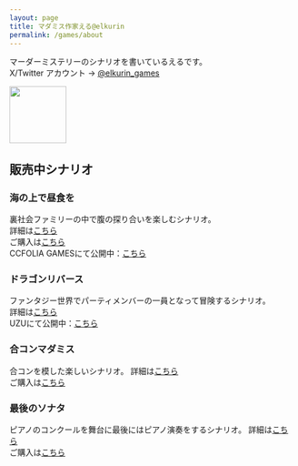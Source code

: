 ```yaml
---
layout: page
title: マダミス作家える@elkurin
permalink: /games/about
---
```

<head>
  <link rel="icon" href="{{ '/phantom-favicon.png' | relative_url }}" type="image/x-icon">
</head>

マーダーミステリーのシナリオを書いているえるです。  
X/Twitter アカウント → [@elkurin_games](https://x.com/elkurin_games)  

<img src="/assets/images/phantom.png" width="100px">


## 販売中シナリオ

### 海の上で昼食を
裏社会ファミリーの中で腹の探り合いを楽しむシナリオ。  
詳細は[こちら](/games/mafia)  
ご購入は[こちら](https://elkurin.booth.pm/items/6099499)  
CCFOLIA GAMESにて公開中：[こちら](https://ccfolia.com/games/zcoADP1A8jSJGDCpXHTy)  

### ドラゴンリバース
ファンタジー世界でパーティメンバーの一員となって冒険するシナリオ。  
詳細は[こちら](/games/dragon)  
UZUにて公開中：[こちら](https://www.uzu-app.com/ja/scenario/6168)

### 合コンマダミス
合コンを模した楽しいシナリオ。
詳細は[こちら](/games/gokon)  
ご購入は[こちら](https://elkurin.booth.pm/items/6099549)

### 最後のソナタ
ピアノのコンクールを舞台に最後にはピアノ演奏をするシナリオ。
詳細は[こちら](/games/sonata)  
ご購入は[こちら](https://elkurin.booth.pm/items/6099565)
